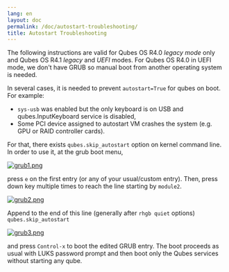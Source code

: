 ```yaml
---
lang: en
layout: doc
permalink: /doc/autostart-troubleshooting/
title: Autostart Troubleshooting
---
```


The following instructions are valid for Qubes OS R4.0 *legacy mode* only and Qubes OS R4.1 *legacy* and *UEFI* modes. For Qubes OS R4.0 in UEFI mode, we don't have GRUB so manual boot from another operating system is needed.

In several cases, it is needed to prevent `autostart=True` for qubes on boot. For example:

* `sys-usb` was enabled but the only keyboard is on USB and qubes.InputKeyboard service is disabled,
* Some PCI device assigned to autostart VM crashes the system (e.g. GPU or RAID controller cards).

For that, there exists `qubes.skip_autostart` option on kernel command line. In order to use it, at the grub boot menu,

[![grub1.png](/attachment/doc/grub1.png)](/attachment/doc/grub1.png)

press `e` on the first entry (or any of your usual/custom entry). Then, press down key multiple times to reach the line starting by `module2`.

[![grub2.png](/attachment/doc/grub2.png)](/attachment/doc/grub2.png)

Append to the end of this line (generally after `rhgb quiet` options) `qubes.skip_autostart`

[![grub3.png](/attachment/doc/grub3.png)](/attachment/doc/grub3.png)

and press `Control-x` to boot the edited GRUB entry. The boot proceeds as usual with LUKS password prompt and then boot only the Qubes services without starting any qube.
